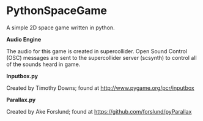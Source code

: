 # PythonSpaceGame
A simple 2D space game written in python.

<b>Audio Engine</b>

The audio for this game is created in supercollider. Open Sound Control (OSC) messages are sent to the supercollider server (scsynth) to control all of the sounds heard in game.

<b>Inputbox.py</b>

Created by Timothy Downs; found at http://www.pygame.org/pcr/inputbox

<b>Parallax.py</b>

Created by Ake Forslund; found at https://github.com/forslund/pyParallax
